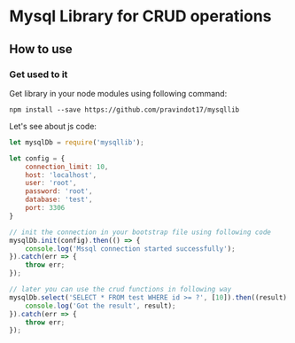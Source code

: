 Mysql Library for CRUD operations
===================

## How to use
### Get used to it
Get library in your node modules using following command:
```
npm install --save https://github.com/pravindot17/mysqllib
```

Let's see about js code:
```js
let mysqlDb = require('mysqllib');

let config = {
    connection_limit: 10,
    host: 'localhost',
    user: 'root',
    password: 'root',
    database: 'test',
    port: 3306
}

// init the connection in your bootstrap file using following code
mysqlDb.init(config).then(() => {
    console.log('Mssql connection started successfully');
}).catch(err => {
    throw err;
});

// later you can use the crud functions in following way
mysqlDb.select('SELECT * FROM test WHERE id >= ?', [10]).then((result) => {
    console.log('Got the result', result);
}).catch(err => {
    throw err;
});
```
